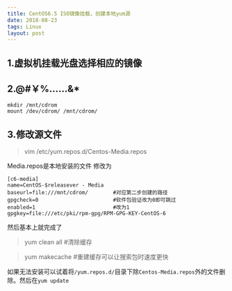 ```yaml
---
title: CentOS6.5 ISO镜像挂载，创建本地yum源
date: 2018-08-23
tags: Linux
layout: post
---
```



1.虚拟机挂载光盘选择相应的镜像
--------
2.@#￥%……&*
-------
```
mkdir /mnt/cdrom
mount /dev/cdrom/ /mnt/cdrom/
```
3.修改源文件
-------
>vim /etc/yum.repos.d/Centos-Media.repos

Media.repos是本地安装的文件
修改为
```
[c6-media]
name=CentOS-$releasever - Media
baseurl=file:///mnt/cdrom/        #对应第二步创建的路径
gpgcheck=0                        #软件包验证改为0即可跳过
enabled=1                         #改为1
gpgkey=file:///etc/pki/rpm-gpg/RPM-GPG-KEY-CentOS-6
```

然后基本上就完成了
>yum clean all      #清除缓存

>yum makecache      #重建缓存可以让搜索包时速度更快



如果无法安装可以试着将`/yum.repos.d/`目录下除`Centos-Media.repos`外的文件删除。然后在`yum update`
